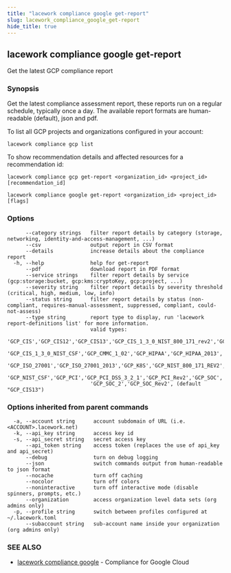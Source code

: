 ```yaml
---
title: "lacework compliance google get-report"
slug: lacework_compliance_google_get-report
hide_title: true
---
```


## lacework compliance google get-report

Get the latest GCP compliance report

### Synopsis

Get the latest compliance assessment report, these reports run on a regular schedule,
typically once a day. The available report formats are human-readable (default), json and pdf.

To list all GCP projects and organizations configured in your account:

    lacework compliance gcp list

To show recommendation details and affected resources for a recommendation id:

    lacework compliance gcp get-report <organization_id> <project_id> [recommendation_id]


```
lacework compliance google get-report <organization_id> <project_id> [flags]
```

### Options

```
      --category strings   filter report details by category (storage, networking, identity-and-access-management, ...)
      --csv                output report in CSV format
      --details            increase details about the compliance report
  -h, --help               help for get-report
      --pdf                download report in PDF format
      --service strings    filter report details by service (gcp:storage:bucket, gcp:kms:cryptoKey, gcp:project, ...)
      --severity string    filter report details by severity threshold (critical, high, medium, low, info)
      --status string      filter report details by status (non-compliant, requires-manual-assessment, suppressed, compliant, could-not-assess)
      --type string        report type to display, run 'lacework report-definitions list' for more information.
                           valid types:
                           'GCP_CIS','GCP_CIS12','GCP_CIS13','GCP_CIS_1_3_0_NIST_800_171_rev2','GCP_CIS_1_3_0_NIST_800_53_rev5',
                           'GCP_CIS_1_3_0_NIST_CSF','GCP_CMMC_1_02','GCP_HIPAA','GCP_HIPAA_2013','GCP_HIPAA_Rev2',
                           'GCP_ISO_27001','GCP_ISO_27001_2013','GCP_K8S','GCP_NIST_800_171_REV2','GCP_NIST_800_53_REV4',
                           'GCP_NIST_CSF','GCP_PCI','GCP_PCI_DSS_3_2_1','GCP_PCI_Rev2','GCP_SOC',
                           'GCP_SOC_2','GCP_SOC_Rev2', (default "GCP_CIS13")
```

### Options inherited from parent commands

```
  -a, --account string      account subdomain of URL (i.e. <ACCOUNT>.lacework.net)
  -k, --api_key string      access key id
  -s, --api_secret string   secret access key
      --api_token string    access token (replaces the use of api_key and api_secret)
      --debug               turn on debug logging
      --json                switch commands output from human-readable to json format
      --nocache             turn off caching
      --nocolor             turn off colors
      --noninteractive      turn off interactive mode (disable spinners, prompts, etc.)
      --organization        access organization level data sets (org admins only)
  -p, --profile string      switch between profiles configured at ~/.lacework.toml
      --subaccount string   sub-account name inside your organization (org admins only)
```

### SEE ALSO

* [lacework compliance google](lacework_compliance_google.md)	 - Compliance for Google Cloud

